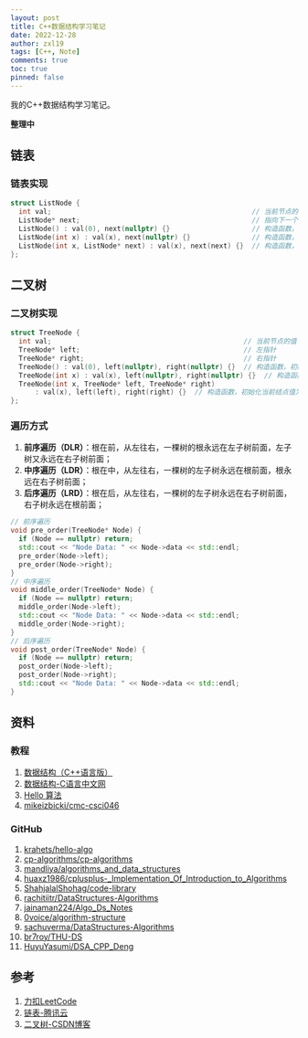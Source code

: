 ```yaml
---
layout: post
title: C++数据结构学习笔记
date: 2022-12-28
author: zxl19
tags: [C++, Note]
comments: true
toc: true
pinned: false
---
```


我的C++数据结构学习笔记。

<!-- more -->

**整理中**

## 链表

### 链表实现

```cpp
struct ListNode {
  int val;                                                 // 当前节点的值
  ListNode* next;                                          // 指向下一个节点的指针
  ListNode() : val(0), next(nullptr) {}                    // 构造函数，初始化当前结点值为0，指针为空
  ListNode(int x) : val(x), next(nullptr) {}               // 构造函数，初始化当前结点值为x，指针为空
  ListNode(int x, ListNode* next) : val(x), next(next) {}  // 构造函数，初始化当前结点值为x，指针非空
};
```

## 二叉树

### 二叉树实现

```cpp
struct TreeNode {
  int val;                                               // 当前节点的值
  TreeNode* left;                                        // 左指针
  TreeNode* right;                                       // 右指针
  TreeNode() : val(0), left(nullptr), right(nullptr) {}  // 构造函数，初始化当前结点值为0，左右指针为空
  TreeNode(int x) : val(x), left(nullptr), right(nullptr) {}  // 构造函数，初始化当前结点值为x，左右指针为空
  TreeNode(int x, TreeNode* left, TreeNode* right)
      : val(x), left(left), right(right) {}  // 构造函数，初始化当前结点值为x，左右指针非空
};
```

### 遍历方式

1. **前序遍历（DLR）**：根在前，从左往右，一棵树的根永远在左子树前面，左子树又永远在右子树前面；
2. **中序遍历（LDR）**：根在中，从左往右，一棵树的左子树永远在根前面，根永远在右子树前面；
3. **后序遍历（LRD）**：根在后，从左往右，一棵树的左子树永远在右子树前面，右子树永远在根前面；

```cpp
// 前序遍历
void pre_order(TreeNode* Node) {
  if (Node == nullptr) return;
  std::cout << "Node Data: " << Node->data << std::endl;
  pre_order(Node->left);
  pre_order(Node->right);
}
// 中序遍历
void middle_order(TreeNode* Node) {
  if (Node == nullptr) return;
  middle_order(Node->left);
  std::cout << "Node Data: " << Node->data << std::endl;
  middle_order(Node->right);
}
// 后序遍历
void post_order(TreeNode* Node) {
  if (Node == nullptr) return;
  post_order(Node->left);
  post_order(Node->right);
  std::cout << "Node Data: " << Node->data << std::endl;
}
```

## 资料

### 教程

1. [数据结构（C++语言版）](https://dsa.cs.tsinghua.edu.cn/~deng/ds/dsacpp/index.htm)
2. [数据结构-C语言中文网](http://c.biancheng.net/data_structure/)
3. [Hello 算法](https://www.hello-algo.com)
4. [mikeizbicki/cmc-csci046](https://github.com/mikeizbicki/cmc-csci046)

### GitHub

1. [krahets/hello-algo](https://github.com/krahets/hello-algo)
2. [cp-algorithms/cp-algorithms](https://github.com/cp-algorithms/cp-algorithms)
3. [mandliya/algorithms_and_data_structures](https://github.com/mandliya/algorithms_and_data_structures)
4. [huaxz1986/cplusplus-_Implementation_Of_Introduction_to_Algorithms](https://github.com/huaxz1986/cplusplus-_Implementation_Of_Introduction_to_Algorithms)
5. [ShahjalalShohag/code-library](https://github.com/ShahjalalShohag/code-library)
6. [rachitiitr/DataStructures-Algorithms](https://github.com/rachitiitr/DataStructures-Algorithms)
7. [jainaman224/Algo_Ds_Notes](https://github.com/jainaman224/Algo_Ds_Notes)
8. [0voice/algorithm-structure](https://github.com/0voice/algorithm-structure)
9. [sachuverma/DataStructures-Algorithms](https://github.com/sachuverma/DataStructures-Algorithms)
10. [br7roy/THU-DS](https://github.com/br7roy/THU-DS)
11. [HuyuYasumi/DSA_CPP_Deng](https://github.com/HuyuYasumi/DSA_CPP_Deng)

## 参考

1. [力扣LeetCode](https://leetcode.cn)
2. [链表-腾讯云](https://cloud.tencent.com/developer/article/1656468)
3. [二叉树-CSDN博客](https://blog.csdn.net/u013834525/article/details/80421684)
